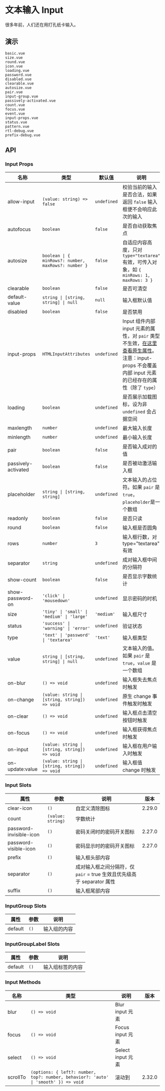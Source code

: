 # 文本输入 Input

很多年前，人们还在用打孔纸卡输入。

## 演示

```demo
basic.vue
size.vue
round.vue
icon.vue
loading.vue
password.vue
disabled.vue
clearable.vue
autosize.vue
pair.vue
input-group.vue
passively-activated.vue
count.vue
focus.vue
event.vue
input-props.vue
status.vue
pattern.vue
rtl-debug.vue
prefix-debug.vue
```

## API

### Input Props

| 名称 | 类型 | 默认值 | 说明 | 版本 |
| --- | --- | --- | --- | --- |
| allow-input | `(value: string) => false` | `undefined` | 校验当前的输入是否合法，如果返回 `false` 输入框便不会响应此次的输入 | 2.30.4 |
| autofocus | `boolean` | `false` | 是否自动获取焦点 |  |
| autosize | `boolean \| { minRows?: number, maxRows?: number }` | `false` | 自适应内容高度，只对 `type="textarea"` 有效，可传入对象，如 `{ minRows: 1, maxRows: 3 }` |  |
| clearable | `boolean` | `false` | 是否可清空 |  |
| default-value | `string \| [string, string] \| null` | `null` | 输入框默认值 |  |
| disabled | `boolean` | `false` | 是否禁用 |  |
| input-props | `HTMLInputAttributes` | `undefined` | Input 组件内部 input 元素的属性，对 `pair` 类型不生效，[在这里查看原生属性](https://developer.mozilla.org/en-US/docs/Web/HTML/Element/input)。注意：input-props 不会覆盖内部 input 元素的已经存在的属性（除了 `type`） |  |
| loading | `boolean` | `undefined` | 是否展示加载图标，设为非 `undefined` 会占据空间 |  |
| maxlength | `number` | `undefined` | 最大输入长度 |  |
| minlength | `number` | `undefined` | 最小输入长度 |  |
| pair | `boolean` | `false` | 是否输入成对的值 |  |
| passively-activated | `boolean` | `false` | 是否被动激活输入框 |  |
| placeholder | `string \| [string, string]` | `undefined` | 文本输入的占位符。如果 `pair` 是 `true`，`placeholder`是一个数组 |  |
| readonly | `boolean` | `false` | 是否只读 |  |
| round | `boolean` | `false` | 输入框是否圆角 |  |
| rows | `number` | `3` | 输入框行数，对 type="textarea" 有效 |  |
| separator | `string` | `undefined` | 成对输入框中间的分隔符 |  |
| show-count | `boolean` | `false` | 是否显示字数统计 |  |
| show-password-on | `'click' \| 'mousedown'` | `undefined` | 显示密码的时机 |  |
| size | `'tiny' \| 'small' \| 'medium' \| 'large'` | `'medium'` | 输入框尺寸 |  |
| status | `'success' \| 'warning' \| 'error'` | `undefined` | 验证状态 | 2.25.0 |
| type | `'text' \| 'password' \| 'textarea'` | `'text'` | 输入框类型 |  |
| value | `string \| [string, string] \| null` | `undefined` | 文本输入的值。如果 `pair` 是 `true`，`value` 是一个数组 |  |
| on-blur | `() => void` | `undefined` | 输入框失去焦点时触发 |  |
| on-change | `(value: string \| [string, string]) => void` | `undefined` | 原生 change 事件触发时触发 |  |
| on-clear | `() => void` | `undefined` | 输入框点击清空按钮时触发 |  |
| on-focus | `() => void` | `undefined` | 输入框获得焦点时触发 |  |
| on-input | `(value: string \| [string, string]) => void` | `undefined` | 输入框在用户输入时触发 |  |
| on-update:value | `(value: string \| [string, string]) => void` | `undefined` | 输入框值 change 时触发 |  |

### Input Slots

| 属性 | 参数 | 说明 | 版本 |
| --- | --- | --- | --- |
| clear-icon | `()` | 自定义清除图标 | 2.29.0 |
| count | `(value: string)` | 字数统计 |  |
| password-invisible-icon | `()` | 密码关闭时的密码开关图标 | 2.27.0 |
| password-visible-icon | `()` | 密码显示时的密码开关图标 | 2.27.0 |
| prefix | `()` | 输入框头部内容 |  |
| separator | `()` | 成对输入框之间分隔符，仅 `pair` = true 生效且优先级高于 separator 属性 |  |
| suffix | `()` | 输入框尾部内容 |  |

### InputGroup Slots

| 属性    | 参数 | 说明         |
| ------- | ---- | ------------ |
| default | `()` | 输入组的内容 |

### InputGroupLabel Slots

| 属性    | 参数 | 说明             |
| ------- | ---- | ---------------- |
| default | `()` | 输入组标签的内容 |

### Input Methods

| 名称 | 类型 | 说明 | 版本 |
| --- | --- | --- | --- |
| blur | `() => void` | Blur input 元素 |  |
| focus | `() => void` | Focus input 元素 |  |
| select | `() => void` | Select input 元素 |  |
| scrollTo | `(options: { left?: number, top?: number, behavior?: 'auto' \| 'smooth' }) => void` | 滚动到 | 2.32.0 |
